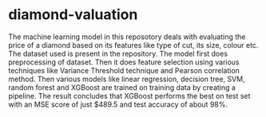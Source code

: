 # diamond-valuation
The machine learning model in this reposotory deals with evaluating the price of a diamond based on its features like type of cut, its size, colour etc. The dataset used is present in the repository.
The model first does preprocessing of dataset. Then it does feature selection using various techniques like Variance Threshold technique and Pearson correlation method. Then various models like linear regression, decision tree, SVM, random forest and XGBoost are trained on training data by creating a pipeline.
The result concludes that XGBoost performs the best on test set with an MSE score of just $489.5 and test accuracy of about 98%.
